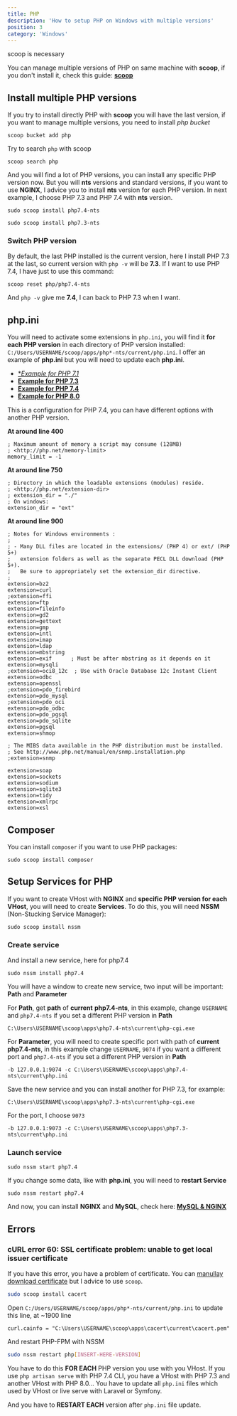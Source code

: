 ```yaml
---
title: PHP
description: 'How to setup PHP on Windows with multiple versions'
position: 3
category: 'Windows'
---
```


<alert type="warning"> scoop is necessary

You can manage multiple versions of PHP on same machine with **scoop**, if you don't install it, check this guide: [**scoop**](/development/operating-systems/windows/scoop)

</alert>

## Install multiple PHP versions

If you try to install directly PHP with **scoop** you will have the last version, if you want to manage multiple versions, you need to install *php bucket*

```powershell[PowerShell]
scoop bucket add php
```

Try to search `php` with scoop

```powershell[PowerShell]
scoop search php
```

And you will find a lot of PHP versions, you can install any specific PHP version now. But you will **nts** versions and standard versions, if you want to use **NGINX**, I advice you to install **nts** version for each PHP version. In next example, I choose PHP 7.3 and PHP 7.4 with **nts** version.

```powershell[PowerShell]
sudo scoop install php7.4-nts
```

```powershell[PowerShell]
sudo scoop install php7.3-nts
```

### Switch PHP version

By default, the last PHP installed is the current version, here I install PHP 7.3 at the last, so current version with `php -v` will be **7.3**. If I want to use PHP 7.4, I have just to use this command:

```powershell[PowerShell]
scoop reset php/php7.4-nts
```

And `php -v` give me **7.4**, I can back to PHP 7.3 when I want.

## php.ini

You will need to activate some extensions in `php.ini`, you will find it **for each PHP version** in each directory of PHP version installed: `C:/Users/USERNAME/scoop/apps/php*-nts/current/php.ini`. I offer an example of **php.ini** but you will need to update each **php.ini**.

- [**Example for PHP 7.1*](https://gist.github.com/ewilan-riviere/2c3ceca4441fd96fc4a7c320425b6a45)
- [**Example for PHP 7.3**](https://gist.github.com/ewilan-riviere/6b60d0f21e373e0a10d0026a3155cb67)
- [**Example for PHP 7.4**](https://gist.github.com/ewilan-riviere/76387098c93bbdf4409347b05abb5657)
- [**Example for PHP 8.0**](https://gist.github.com/ewilan-riviere/4dc5d283f82c4b5b6e4de97b56eae5fa)

<spoiler label="Example of configuration for PHP 7.4">

<alert type="warning">

This is a configuration for PHP 7.4, you can have different options with another PHP version.

</alert>

**At around line 400**

```ini[C:/Users/USERNAME/scoop/apps/php*-nts/current/php.ini]
; Maximum amount of memory a script may consume (128MB)
; <http://php.net/memory-limit>
memory_limit = -1
```

**At around line 750**

```ini[C:/Users/USERNAME/scoop/apps/php*-nts/current/php.ini]
; Directory in which the loadable extensions (modules) reside.
; <http://php.net/extension-dir>
; extension_dir = "./"
; On windows:
extension_dir = "ext"
```

**At around line 900**

```ini[C:/Users/USERNAME/scoop/apps/php*-nts/current/php.ini]
; Notes for Windows environments :
;
; - Many DLL files are located in the extensions/ (PHP 4) or ext/ (PHP 5+)
;   extension folders as well as the separate PECL DLL download (PHP 5+).
;   Be sure to appropriately set the extension_dir directive.
;
extension=bz2
extension=curl
;extension=ffi
extension=ftp
extension=fileinfo
extension=gd2
extension=gettext
extension=gmp
extension=intl
extension=imap
extension=ldap
extension=mbstring
extension=exif      ; Must be after mbstring as it depends on it
extension=mysqli
;extension=oci8_12c  ; Use with Oracle Database 12c Instant Client
extension=odbc
extension=openssl
;extension=pdo_firebird
extension=pdo_mysql
;extension=pdo_oci
extension=pdo_odbc
extension=pdo_pgsql
extension=pdo_sqlite
extension=pgsql
extension=shmop

; The MIBS data available in the PHP distribution must be installed.
; See http://www.php.net/manual/en/snmp.installation.php
;extension=snmp

extension=soap
extension=sockets
extension=sodium
extension=sqlite3
extension=tidy
extension=xmlrpc
extension=xsl
```

</spoiler>

## Composer

You can install `composer` if you want to use PHP packages:

```powershell[PowerShell]
sudo scoop install composer
```

## Setup Services for PHP

If you want to create VHost with **NGINX** and **specific PHP version for each VHost**, you will need to create **Services**. To do this, you will need **NSSM** (Non-Stucking Service Manager):

```powershell[PowerShell]
sudo scoop install nssm
```

### Create service

And install a new service, here for php7.4

```powershell[PowerShell]
sudo nssm install php7.4
```

You will have a window to create new service, two input will be important: **Path** and **Parameter**

<md-img source="nssm-php.png"></md-img>

For **Path**, get **path** of **current** **php7.4-nts**, in this example, change `USERNAME` and `php7.4-nts` if you set a different PHP version in **Path**

```[path]
C:\Users\USERNAME\scoop\apps\php7.4-nts\current\php-cgi.exe
```

For **Parameter**, you will need to create specific port with path of **current** **php7.4-nts**, in this example change `USERNAME`, `9074` if you want a different port and `php7.4-nts` if you set a different PHP version in **Path**

```[parameter]
-b 127.0.0.1:9074 -c C:\Users\USERNAME\scoop\apps\php7.4-nts\current\php.ini
```

Save the new service and you can install another for PHP 7.3, for example:

```[path]
C:\Users\USERNAME\scoop\apps\php7.3-nts\current\php-cgi.exe
```

For the port, I choose `9073`

```[parameter]
-b 127.0.0.1:9073 -c C:\Users\USERNAME\scoop\apps\php7.3-nts\current\php.ini
```

### Launch service

```powershell[PowerShell]
sudo nssm start php7.4
```

If you change some data, like with **php.ini**, you will need to **restart Service**

```powershell[PowerShell]
sudo nssm restart php7.4
```

And now, you can install **NGINX** and **MySQL**, check here: [**MySQL & NGINX**](/development/operating-systems/windows/mysql-nginx)

## Errors

### cURL error 60: SSL certificate problem: unable to get local issuer certificate

If you have this error, you have a problem of certificate. You can [manullay download certificate](https://curl.haxx.se/docs/caextract.html) but I advice to use `scoop`.

```bash
sudo scoop install cacert
```

Open `C:/Users/USERNAME/scoop/apps/php*-nts/current/php.ini` to update this line, at ~1900 line

```ini[C:/Users/USERNAME/scoop/apps/php*-nts/current/php.ini]
curl.cainfo = "C:\Users\USERNAME\scoop\apps\cacert\current\cacert.pem"
```

And restart PHP-FPM with NSSM

```bash
sudo nssm restart php[INSERT-HERE-VERSION]
```

<alert type="warning">

You have to do this **FOR EACH** PHP version you use with you VHost. If you use `php artisan serve` with PHP 7.4 CLI, you have a VHost with PHP 7.3 and another VHost with PHP 8.0... You have to update all `php.ini` files which used by VHost or live serve with Laravel or Symfony.

And you have to **RESTART EACH** version after `php.ini` file update.

</alert>
